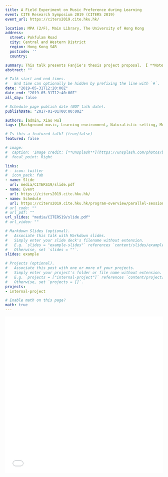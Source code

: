 ```yaml
---
title: A Field Experiment on Music Preference during Learning
event: CITE Research Symposium 2019 (CITERS 2019)
event_url: https://citers2019.cite.hku.hk/

location: MPA (2/F), Main Library, The University of Hong Kong
address:
  street: Pokfulam Road
  city: Central and Western District
  region: Hong Kong SAR
  postcode: ''
  country: 

summary: This talk presents Fanjie's thesis project proposal. 【 **Note** 】This presentation described the preliminary study design. The study design has been  refined in the final dissertation project.
abstract: ""

# Talk start and end times.
#   End time can optionally be hidden by prefixing the line with `#`.
date: "2019-05-31T12:20:00Z"
date_end: "2019-05-31T12:40:00Z"
all_day: false

# Schedule page publish date (NOT talk date).
publishDate: "2017-01-01T00:00:00Z"

authors: [admin, Xiao Hu]
tags: [Background music, Learning environment, Naturalistic setting, Music information retrieval, Master thesis project]

# Is this a featured talk? (true/false)
featured: false

# image:
#  caption: 'Image credit: [**Unsplash**](https://unsplash.com/photos/bzdhc5b3Bxs)'
#  focal_point: Right

links:
# - icon: twitter
#  icon_pack: fab
- name: Slide
  url: media/CITERS19/slide.pdf
- name: Event
  url: https://citers2019.cite.hku.hk/
- name: Schedule
  url: https://citers2019.cite.hku.hk/program-overview/parallel-sessions/
# url_code: ""
# url_pdf: ""
url_slides: "media/CITERS19/slide.pdf"
# url_video: ""

# Markdown Slides (optional).
#   Associate this talk with Markdown slides.
#   Simply enter your slide deck's filename without extension.
#   E.g. `slides = "example-slides"` references `content/slides/example-slides.md`.
#   Otherwise, set `slides = ""`.
slides: example

# Projects (optional).
#   Associate this post with one or more of your projects.
#   Simply enter your project's folder or file name without extension.
#   E.g. `projects = ["internal-project"]` references `content/project/deep-learning/index.md`.
#   Otherwise, set `projects = []`.
projects:
- internal-project

# Enable math on this page?
math: true
---
```

<iframe src="slide.pdf" width="100%" height="500", style="border:none;">
